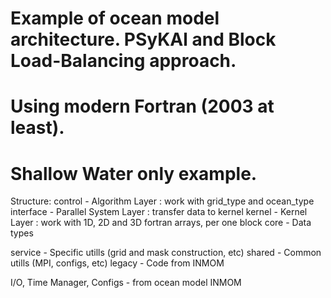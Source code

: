 # Example of ocean model architecture. PSyKAl and Block Load-Balancing approach.
# Using modern Fortran (2003 at least).

# Shallow Water only example.

Structure:
control   - Algorithm Layer       : work with grid_type and ocean_type
interface - Parallel System Layer : transfer data to kernel
kernel    - Kernel Layer          : work with 1D, 2D and 3D fortran arrays, per one block
core      - Data types

service   - Specific utills (grid and mask construction, etc)
shared    - Common utills (MPI, configs, etc)
legacy    - Code from INMOM

I/O, Time Manager, Configs - from ocean model INMOM
